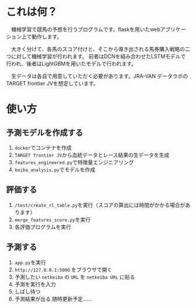 # これは何？
　機械学習で競馬の予想を行うプログラムです。flaskを用いたwebアプリケーション上で動作します。

　大きく分けて、各馬のスコア付けと、そこから導き出される馬券購入戦略の二つに対して機械学習が行われます。
前者はDCNを組み合わせたLSTMモデルで行われ、後者はLightGBMを用いたモデルで行われます。

　生データは各自で用意していただく必要があります。JRA-VAN データラボのTARGET frontier JVを想定しています。

# 使い方

## 予測モデルを作成する
1. `docker`でコンテナを作成
2. `TARGET frontier JV`から血統データとレース結果の生データを生成
3. `features_engineered.py`で特徴量エンジニアリング
4. `keiba_analysis.py`でモデルを作成

## 評価する
1. `/test/create_rl_table.py`を実行（スコアの算出には時間がかかる場合があります）
2. `merge_features_score.py`を実行
3. 各評価プログラムを実行

## 予測する
1. `app.py`を実行
2. `http://127.0.0.1:5000` をブラウザで開く
3. 予測したい `netkeiba` の `URL` を `netkeiba URL` に貼る
4. 予測を実行を入力
5. しばし待つ
6. 予測結果が出る
随時更新予定……
